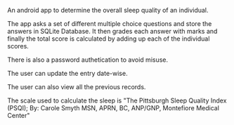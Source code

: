 An android app to determine the overall sleep quality of an individual. 

The app asks a set of different multiple choice questions and store the answers in SQLite Database. It then grades each answer with marks and finally the total score is calculated by adding up each of the individual scores.

There is also a password authetication to avoid misuse.

The user can update the entry date-wise.

The user can also view all the previous records.

The scale used to calculate the sleep is "The Pittsburgh Sleep Quality Index (PSQI); By: Carole Smyth MSN, APRN, BC, ANP/GNP, Montefiore Medical Center"
